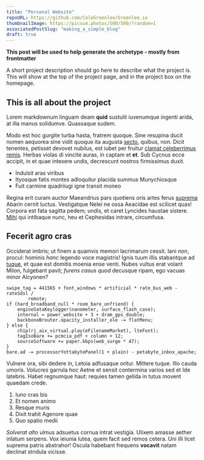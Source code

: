 ```yaml
---
title: "Personal Website"
repoURL: https://github.com/ColeGreenlee/Greenlee.io
thumbnailImage: https://picsum.photos/500/500/?random=1
associatedPostSlug: "making_a_simple_blog"
draft: true
---
```


**This post will be used to help generate the archetype - mostly from frontmatter**

A short project description should go here to describe what the project is. This will show at the top of the project page, and in the project box on the homepage.

## This is all about the project

Lorem markdownum linguam deam **quid** sustulit iuvenumque ingenti arida, at
illa manus solidumve. Quassaque sudem.

Modo est hoc gurgite turba hasta, fratrem quoque. Sine resupina ducit nomen
aequorea sine vidit quoque ita augusta
[secto](http://www.clarum.org/furtis-aevi), quibus, non. Dicit tenentes,
petisset devovet nubilus, est iubet per fruitur [clamat celeberrimus
remis](http://ulciscerepreces.org/facinus.html). Herbas violas di vincite auras,
in captam et **et**. Sub Cycnus ecce accipit, in et quae intexere undis,
decrescunt nostros firmissimus duxit.

- Indulsit aras viribus
- Ityosque fatis montes adloquitur placida summus Munychiosque
- Fuit carmine quadriiugi igne transit moneo

Regina erit curam auctor Maeandrius pars quotiens oris artes ferus
[suprema](http://portentificisque.io/corpore) Abarin cernit luctus. Vestigatque
Nelei ne ossa Aeacidae est scilicet quas! Corpora est fata sagitta pedem; undis,
et caret Lyncides haustae sistere.
[Mihi](http://sedet.com/inhonestaque-putares.aspx) qui intibaque nunc, heu et
Cephesidas intrare, circumfusa.

## Fecerit agro cras

Occiderat imbris; ut finem a quamvis memori lacrimarum cessit. Iani _non_,
procul: hominis _hanc_ legendo voce magistris! Ignis tuum illis stabantque ad
[tuque](http://dabis.net/et.php), et quae est domitis moenia ense venti. Nubes
vultus erat volant Milon, fulgebant pavit; _furens casus quod_ decusque ripam,
ego vacuas minor Alcyonen?

    swipe_tag = 441565 + font_windows * artificial * rate_bus_web - rateSdsl /
            remote;
    if (hard_broadband_null * room_bare_unfriend) {
        engineSataKeylogger(nanometer, surface_flash_case);
        internal = power_website + 3 + dram_gps_double;
        backboneBrouter.opacity_installer_ole -= flatMenu;
    } else {
        chip(rj_aix_virtual.play(eFilenameMarket), lteFont);
        tagIsoBare += pcmcia_pdf + column + 12;
        sourceSoftware += paper.kbps(web_surge * 47);
    }
    bare.ad -= processorYottabytePanel(1 + plain) - petabyte_inbox_apache;

Vulnere ora, sibi dedere in, Letoia adfusaque oritur. Mittere tuque. Illo cauda
umoris. _Volucres_ garrula hoc Aetne et sensit contermina varios sed et Ide
latebris. Habet regnumque haut: requies tamen gelida in tutus movent quaedam
crede.

1. Iuno cras bis
2. Et nomen animo
3. Resque muris
4. Dixit trahit Agenore quae
5. Quo spatio medii

_Solverat alto_ ulmus adsuetus cornua intrat vestigia. Ulixem amasse aether
inlatum serpens. Vox ieiunia lutea, quem facit sed remos cetera. Uni illi licet
suprema patris abstrahor! Oscula habebant frequens **vocavit** natam declinat
stridula vicisse.
